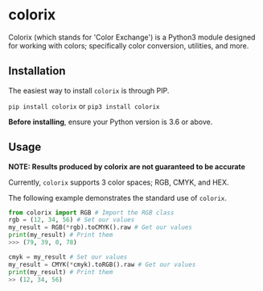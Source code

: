 # colorix
Colorix (which stands for 'Color Exchange') is a Python3 module designed for working with colors; specifically color conversion, utilities, and more.

## Installation
The easiest way to install `colorix` is through PIP.

`pip install colorix` or `pip3 install colorix`

**Before installing**, ensure your Python version is 3.6 or above.

## Usage
**NOTE: Results produced by colorix are not guaranteed to be accurate**

Currently, `colorix` supports 3 color spaces; RGB, CMYK, and HEX.

The following example demonstrates the standard use of `colorix`.

```py
from colorix import RGB # Import the RGB class
rgb = (12, 34, 56) # Set our values
my_result = RGB(*rgb).toCMYK().raw # Get our values
print(my_result) # Print them
>>> (79, 39, 0, 78)

cmyk = my_result # Set our values
my_result = CMYK(*cmyk).toRGB().raw # Get our values
print(my_result) # Print them
>> (12, 34, 56)
```
